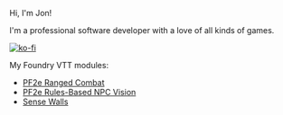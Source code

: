 Hi, I'm Jon!

I'm a professional software developer with a love of all kinds of games.

[![ko-fi](https://ko-fi.com/img/githubbutton_sm.svg)](https://ko-fi.com/C1C0IL9UI)

My Foundry VTT modules:
* [PF2e Ranged Combat](https://github.com/JDCalvert/FVTT-PF2e-Ranged-Combat)
* [PF2e Rules-Based NPC Vision](https://github.com/JDCalvert/FVTT-PF2e-Rules-Based-NPC-Vision)
* [Sense Walls](https://github.com/JDCalvert/FVTT-Sense-Walls)
